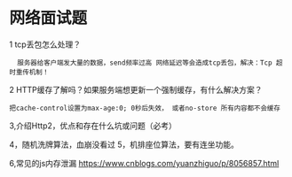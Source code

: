 # 网络面试题

 1  tcp丢包怎么处理？

      服务器给客户端发大量的数据，send频率过高 网络延迟等会造成tcp丢包，解决：Tcp 超时重传机制！

 2  HTTP缓存了解吗？如果服务端想更新一个强制缓存，有什么解决方案？

    把cache-control设置为max-age:0; 0秒后失效， 或者no-store 所有内容都不会缓存

 3,介绍Http2，优点和存在什么坑或问题（必考）

 4，随机洗牌算法，血崩没看过
 5，机排座位算法，要有连坐功能。

 6,常见的js内存泄漏 https://www.cnblogs.com/yuanzhiguo/p/8056857.html

